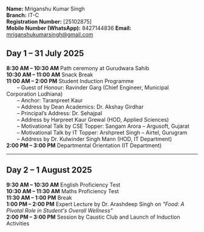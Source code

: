 **Name:** Mriganshu Kumar Singh  
**Branch:** IT-C  
**Registration Number:** [25102875]  
**Mobile Number (WhatsApp):** 8427144836
**Email:** mriganshukumarsingh@gmail.com 

## **Day 1 – 31 July 2025**

**8:30 AM – 10:30 AM**  Path ceremony at Gurudwara Sahib  
**10:30 AM – 11:00 AM**  Snack Break  
**11:00 AM – 2:00 PM**  Student Induction Programme  
  – Guest of Honour: Ravinder Garg (Chief Engineer, Municipal Corporation Ludhiana)  
  – Anchor: Taranpreet Kaur  
  – Address by Dean Academics: Dr. Akshay Girdhar  
  – Principal’s Address: Dr. Sehajpal  
  – Address by Harpreet Kaur Grewal (HOD, Applied Sciences)  
  – Motivational Talk by CSE Topper: Sangam Arora – Argusoft, Gujarat  
  – Motivational Talk by IT Topper: Arshpreet Singh – Airtel, Gurugram  
  – Address by Dr. Kulwinder Singh Mann (HOD, IT Department)  
**2:00 PM – 3:00 PM**  Departmental Orientation (IT Department)

---

## **Day 2 – 1 August 2025**

**9:30 AM – 10:30 AM**  English Proficiency Test  
**10:30 AM – 11:30 AM**  Maths Proficiency Test  
**11:30 AM – 1:00 PM**  Break  
**1:00 PM – 2:00 PM**  Expert Lecture by Dr. Arashdeep Singh on *"Food: A Pivotal Role in Student's Overall Wellness"*  
**2:00 PM – 3:00 PM**  Session by Caustic Club and Launch of Induction Activities
